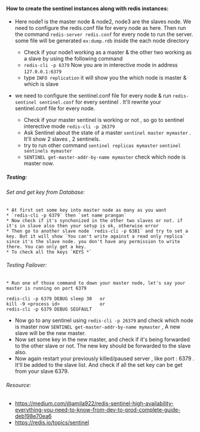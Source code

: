 #### How to create the sentinel instances along with redis instances:
* Here node1 is the master node & node2, node3 are the slaves node. We need to configure the redis.conf file for every node as here.
Then run the command `redis-server redis.conf` for every node to run the server. some file will be generated `ex:dump.rdb` inside the each node directory 
    * Check if your node1 working as a master & the other two working as a slave by using the following command
    * `redis-cli -p 6379` Now you are in interective mode in address `127.0.0.1:6379`
    * type `INFO replication` it will show you the which node is master & which is slave

* we need to configure the sentinel.conf file for every node & run `redis-sentinel sentinel.conf` for every sentinel . It'll rewrite your sentinel.conf file for every node.
    * Check if your master sentinel is working or not , so go to sentinel interective mode `redis-cli -p 26379`
    * Ask Sentinel about the state of a master `sentinel master mymaster` . It'll show 2 slaves , 2 sentinels. 
    * try to run other command `sentinel replicas mymaster` `sentinel sentinels mymaster`
    * `SENTINEL get-master-addr-by-name mymaster` check which node is master now. 


##### Testing:
###### Set and get key from Database:
    * At first set some key into master node as many as you want 
    * `redis-cli -p 6379` then `set name prangan` 
    * Now check if it's synchonized in the other two slaves or not. if it's in slave also then your setup is ok, otherwise error 
    * Then go to another slave node `redis-cli -p 6381` and try to set a key. But it will show `You can't write against a read only replica` since it's the slave node. you don't have any permission to write there. You can only get a key. 
    * To check all the keys `KEYS *`

###### Testing Failover:
    * Run one of those command to down your master node, let's say your master is running on port 6379 
  ```
  redis-cli -p 6379 DEBUG sleep 30   or 
  kill -9 <process id>               or 
  redis-cli -p 6379 DEBUG SEGFAULT

  ```
  * Now go to any sentinel using `redis-cli -p 26379` and check which node is master now `SENTINEL get-master-addr-by-name mymaster`  , A new slave will be the new master. 
  * Now set some key in the new master, and check if it's being forwarded to the other slave or not. The new key should be forwarded to the slave also.
  * Now again restart your previously killed/paused server , like port : 6379 . It'll be added to the slave list. And check if all the set key can be get from your slave 6379. 




###### Resource: 
* https://medium.com/@amila922/redis-sentinel-high-availability-everything-you-need-to-know-from-dev-to-prod-complete-guide-deb198e70ea6
* https://redis.io/topics/sentinel

